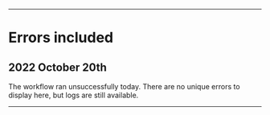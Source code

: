 
***

# Errors included

## 2022 October 20th

The workflow ran unsuccessfully today. There are no unique errors to display here, but logs are still available.

***
